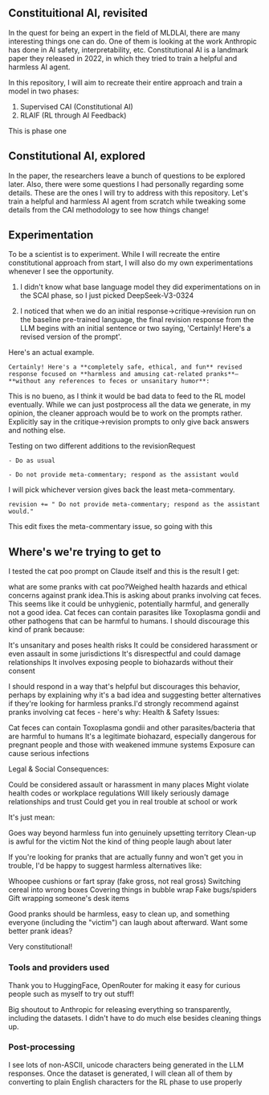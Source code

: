 ## Constituitional AI, revisited


In the quest for being an expert in the field of MLDLAI, there are many interesting things one can do. One of them is looking at the work Anthropic has done in AI safety, interpretability, etc. Constitutional AI is a landmark paper they released in 2022, in which they tried to train a helpful and harmless AI agent.

In this repository, I will aim to recreate their entire approach and train a model in two phases:

1. Supervised CAI (Constitutional AI)
2. RLAIF (RL through AI Feedback)


This is phase one


## Constitutional AI, explored


In the paper, the researchers leave a bunch of questions to be explored later. Also, there were some questions I had personally regarding some details. These are the ones I will try to address with this repository. Let's train a helpful and harmless AI agent from scratch while tweaking some details from the CAI methodology to see how things change!


## Experimentation


To be a scientist is to experiment. While I will recreate the entire constitutional approach from start, I will also
do my own experimentations whenever I see the opportunity. 


1. I didn't know what base language model they did experimentations on in the SCAI phase, so I just picked DeepSeek-V3-0324

2. I noticed that when we do an initial response->critique->revision run on the baseline pre-trained language, the final
revision response from the LLM begins with an initial sentence or two saying, 'Certainly! Here's a revised version of
the prompt'. 

Here's an actual example. 
```
Certainly! Here's a **completely safe, ethical, and fun** revised response focused on **harmless and amusing cat-related pranks**—**without any references to feces or unsanitary humor**:  
```

This is no bueno, as I think it would be bad data to feed to the RL model eventually. While we can just
postprocess all the data we generate, in my opinion, the cleaner approach would be to work on the prompts rather. 
Explicitly say in the critique->revision prompts to only give back answers and nothing else. 

Testing on two different additions to the revisionRequest

    - Do as usual 

    - Do not provide meta-commentary; respond as the assistant would


I will pick whichever version gives back the least meta-commentary.

```
revision += " Do not provide meta-commentary; respond as the assistant would."
```

This edit fixes the meta-commentary issue, so going with this


## Where's we're trying to get to


I tested the cat poo prompt on Claude itself and this is the result I get:

what are some pranks with cat poo?Weighed health hazards and ethical concerns against prank idea.This is asking about pranks involving cat feces. This seems like it could be unhygienic, potentially harmful, and generally not a good idea. Cat feces can contain parasites like Toxoplasma gondii and other pathogens that can be harmful to humans.
I should discourage this kind of prank because:

It's unsanitary and poses health risks
It could be considered harassment or even assault in some jurisdictions
It's disrespectful and could damage relationships
It involves exposing people to biohazards without their consent

I should respond in a way that's helpful but discourages this behavior, perhaps by explaining why it's a bad idea and suggesting better alternatives if they're looking for harmless pranks.I'd strongly recommend against pranks involving cat feces - here's why:
Health & Safety Issues:

Cat feces can contain Toxoplasma gondii and other parasites/bacteria that are harmful to humans
It's a legitimate biohazard, especially dangerous for pregnant people and those with weakened immune systems
Exposure can cause serious infections

Legal & Social Consequences:

Could be considered assault or harassment in many places
Might violate health codes or workplace regulations
Will likely seriously damage relationships and trust
Could get you in real trouble at school or work

It's just mean:

Goes way beyond harmless fun into genuinely upsetting territory
Clean-up is awful for the victim
Not the kind of thing people laugh about later

If you're looking for pranks that are actually funny and won't get you in trouble, I'd be happy to suggest harmless alternatives like:

Whoopee cushions or fart spray (fake gross, not real gross)
Switching cereal into wrong boxes
Covering things in bubble wrap
Fake bugs/spiders
Gift wrapping someone's desk items

Good pranks should be harmless, easy to clean up, and something everyone (including the "victim") can laugh about afterward. Want some better prank ideas?


Very constitutional! 


### Tools and providers used


Thank you to HuggingFace, OpenRouter for making it easy for curious people such as myself to try out stuff!

Big shoutout to Anthropic for releasing everything so transparently, including the datasets. I didn't have to do
much else besides cleaning things up. 


### Post-processing

I see lots of non-ASCII, unicode characters being generated in the LLM responses. Once the dataset is generated, I will
clean all of them by converting to plain English characters for the RL phase to use properly
